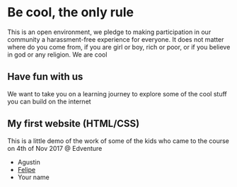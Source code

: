 # Be cool, the only rule
This is an open environment, we pledge to making participation in our community a harassment-free experience for everyone. It does not matter where do you come from, if you are girl or boy, rich or poor, or if you believe in god or any religion. We are cool

## Have fun with us
We want to take you on a learning journey to explore some of the cool stuff you can build on the internet

## My first website (HTML/CSS)
This is a little demo of the work of some of the kids who came to the course on 4th of Nov 2017 @ Edventure
*   Agustin
*   [Felipe](http://druidalabs.com/ "Brush your teeth twice a day!")
*   Your name
